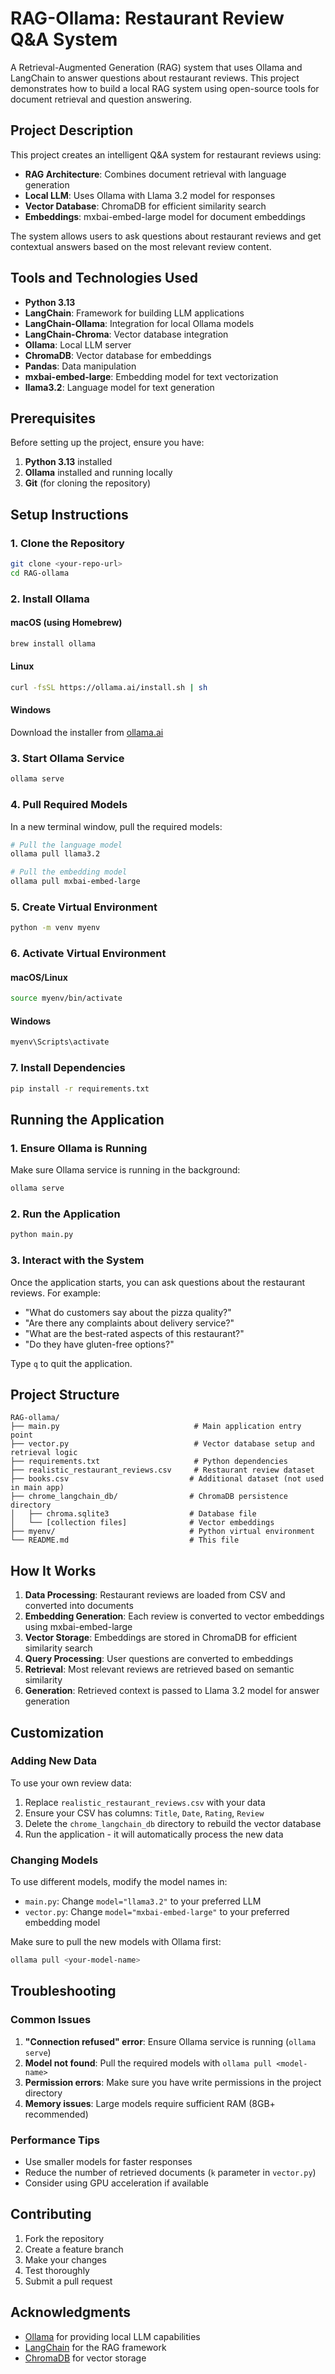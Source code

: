 # RAG-Ollama: Restaurant Review Q&A System

A Retrieval-Augmented Generation (RAG) system that uses Ollama and LangChain to answer questions about restaurant reviews. This project demonstrates how to build a local RAG system using open-source tools for document retrieval and question answering.

## Project Description

This project creates an intelligent Q&A system for restaurant reviews using:
- **RAG Architecture**: Combines document retrieval with language generation
- **Local LLM**: Uses Ollama with Llama 3.2 model for responses
- **Vector Database**: ChromaDB for efficient similarity search
- **Embeddings**: mxbai-embed-large model for document embeddings

The system allows users to ask questions about restaurant reviews and get contextual answers based on the most relevant review content.

## Tools and Technologies Used

- **Python 3.13**
- **LangChain**: Framework for building LLM applications
- **LangChain-Ollama**: Integration for local Ollama models
- **LangChain-Chroma**: Vector database integration
- **Ollama**: Local LLM server
- **ChromaDB**: Vector database for embeddings
- **Pandas**: Data manipulation
- **mxbai-embed-large**: Embedding model for text vectorization
- **llama3.2**: Language model for text generation

## Prerequisites

Before setting up the project, ensure you have:

1. **Python 3.13** installed
2. **Ollama** installed and running locally
3. **Git** (for cloning the repository)

## Setup Instructions

### 1. Clone the Repository

```bash
git clone <your-repo-url>
cd RAG-ollama
```

### 2. Install Ollama

#### macOS (using Homebrew)
```bash
brew install ollama
```

#### Linux
```bash
curl -fsSL https://ollama.ai/install.sh | sh
```

#### Windows
Download the installer from [ollama.ai](https://ollama.ai/download)

### 3. Start Ollama Service

```bash
ollama serve
```

### 4. Pull Required Models

In a new terminal window, pull the required models:

```bash
# Pull the language model
ollama pull llama3.2

# Pull the embedding model
ollama pull mxbai-embed-large
```

### 5. Create Virtual Environment

```bash
python -m venv myenv
```

### 6. Activate Virtual Environment

#### macOS/Linux
```bash
source myenv/bin/activate
```

#### Windows
```bash
myenv\Scripts\activate
```

### 7. Install Dependencies

```bash
pip install -r requirements.txt
```

## Running the Application

### 1. Ensure Ollama is Running

Make sure Ollama service is running in the background:

```bash
ollama serve
```

### 2. Run the Application

```bash
python main.py
```

### 3. Interact with the System

Once the application starts, you can ask questions about the restaurant reviews. For example:

- "What do customers say about the pizza quality?"
- "Are there any complaints about delivery service?"
- "What are the best-rated aspects of this restaurant?"
- "Do they have gluten-free options?"

Type `q` to quit the application.

## Project Structure

```
RAG-ollama/
├── main.py                              # Main application entry point
├── vector.py                            # Vector database setup and retrieval logic
├── requirements.txt                     # Python dependencies
├── realistic_restaurant_reviews.csv     # Restaurant review dataset
├── books.csv                           # Additional dataset (not used in main app)
├── chrome_langchain_db/                # ChromaDB persistence directory
│   ├── chroma.sqlite3                  # Database file
│   └── [collection files]              # Vector embeddings
├── myenv/                              # Python virtual environment
└── README.md                           # This file
```

## How It Works

1. **Data Processing**: Restaurant reviews are loaded from CSV and converted into documents
2. **Embedding Generation**: Each review is converted to vector embeddings using mxbai-embed-large
3. **Vector Storage**: Embeddings are stored in ChromaDB for efficient similarity search
4. **Query Processing**: User questions are converted to embeddings
5. **Retrieval**: Most relevant reviews are retrieved based on semantic similarity
6. **Generation**: Retrieved context is passed to Llama 3.2 model for answer generation

## Customization

### Adding New Data

To use your own review data:

1. Replace `realistic_restaurant_reviews.csv` with your data
2. Ensure your CSV has columns: `Title`, `Date`, `Rating`, `Review`
3. Delete the `chrome_langchain_db` directory to rebuild the vector database
4. Run the application - it will automatically process the new data

### Changing Models

To use different models, modify the model names in:

- `main.py`: Change `model="llama3.2"` to your preferred LLM
- `vector.py`: Change `model="mxbai-embed-large"` to your preferred embedding model

Make sure to pull the new models with Ollama first:

```bash
ollama pull <your-model-name>
```

## Troubleshooting

### Common Issues

1. **"Connection refused" error**: Ensure Ollama service is running (`ollama serve`)
2. **Model not found**: Pull the required models with `ollama pull <model-name>`
3. **Permission errors**: Make sure you have write permissions in the project directory
4. **Memory issues**: Large models require sufficient RAM (8GB+ recommended)

### Performance Tips

- Use smaller models for faster responses
- Reduce the number of retrieved documents (`k` parameter in `vector.py`)
- Consider using GPU acceleration if available

## Contributing

1. Fork the repository
2. Create a feature branch
3. Make your changes
4. Test thoroughly
5. Submit a pull request

## Acknowledgments

- [Ollama](https://ollama.ai/) for providing local LLM capabilities
- [LangChain](https://langchain.com/) for the RAG framework
- [ChromaDB](https://www.trychroma.com/) for vector storage
